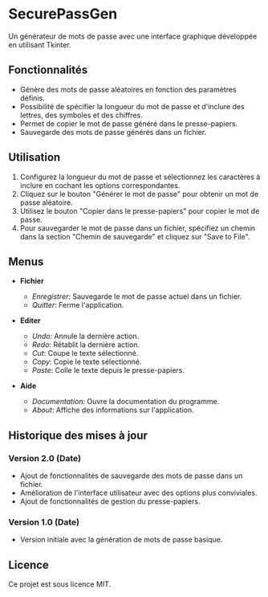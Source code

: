 # SecurePassGen

Un générateur de mots de passe  avec une interface graphique développée en utilisant Tkinter.

## Fonctionnalités

- Génère des mots de passe aléatoires en fonction des paramètres définis.
- Possibilité de spécifier la longueur du mot de passe et d'inclure des lettres, des symboles et des chiffres.
- Permet de copier le mot de passe généré dans le presse-papiers.
- Sauvegarde des mots de passe générés dans un fichier.

## Utilisation

1. Configurez la longueur du mot de passe et sélectionnez les caractères à inclure en cochant les options correspondantes.
2. Cliquez sur le bouton "Générer le mot de passe" pour obtenir un mot de passe aléatoire.
3. Utilisez le bouton "Copier dans le presse-papiers" pour copier le mot de passe.
4. Pour sauvegarder le mot de passe dans un fichier, spécifiez un chemin dans la section "Chemin de sauvegarde" et cliquez sur "Save to File".

## Menus

- **Fichier**
  - *Enregistrer*: Sauvegarde le mot de passe actuel dans un fichier.
  - *Quitter*: Ferme l'application.

- **Editer**
  - *Undo*: Annule la dernière action.
  - *Redo*: Rétablit la dernière action.
  - *Cut*: Coupe le texte sélectionné.
  - *Copy*: Copie le texte sélectionné.
  - *Paste*: Colle le texte depuis le presse-papiers.

- **Aide**
  - *Documentation*: Ouvre la documentation du programme.
  - *About*: Affiche des informations sur l'application.

## Historique des mises à jour

### Version 2.0 (Date)

- Ajout de fonctionnalités de sauvegarde des mots de passe dans un fichier.
- Amélioration de l'interface utilisateur avec des options plus conviviales.
- Ajout de fonctionnalités de gestion du presse-papiers.

### Version 1.0 (Date)

- Version initiale avec la génération de mots de passe basique.

## Licence

Ce projet est sous licence MIT.
